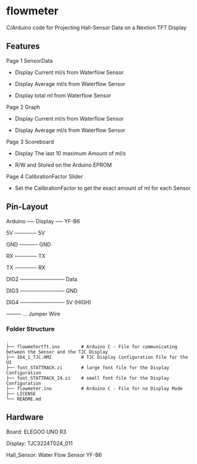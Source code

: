 # flowmeter
C/Arduino code for Projecting Hall-Sensor Data on a Nextion TFT Display

## Features

Page 1 SensorData

* Display Current ml/s from Waterflow Sensor

* Display Average ml/s from Waterflow Sensor

* Display total ml from Waterflow Sensor

Page 2 Graph

* Display Current ml/s from Waterflow Sensor

* Display Average ml/s from Waterflow Sensor

Page 3 Scoreboard

* Display The last 10 maximum Amount of ml/s

* R/W and Stored on the Arduino EPROM 

Page 4 CalibrationFactor Slider

* Set the CalibrationFactor to get the exact amount of ml for each Sensor


## Pin-Layout
Arduino ── Display ── YF-B6

5V ────── 5V

GND ───── GND

RX ────── TX      

TX ────── RX

DIG2 ──────────── Data

DIG3 ──────────── GND

DIG4 ──────────── 5V (HIGH)

──── ... Jumper Wire



### Folder Structure

    .
    ├── flowmetertft.ino        # Arduino C - File for communicating between the Sensor and the TJC Display
    ├── 164_1_TJC.HMI           # TJC Display Configuration File for the UI
    ├── font_STATTRACK.zi       # large font file for the Display Configuration
    ├── font_STATTRACK_24.zi    # small font file for the Display Configuration
    ├── flowmeter.ino           # Arduino C - File for no Display Mode
    ├── LICENSE
    └── README.md



## Hardware
Board:        ELEGOO UNO R3

Display:      TJC3224T024_011

Hall_Sensor:  Water Flow Sensor YF-B6
